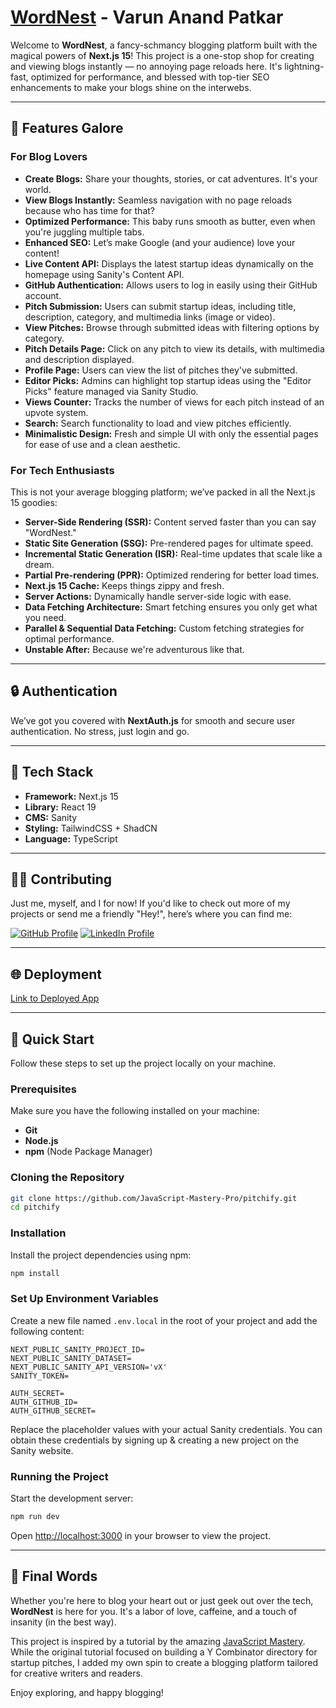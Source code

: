 # [WordNest](https://wordnest-varun.vercel.app/) - Varun Anand Patkar

Welcome to **WordNest**, a fancy-schmancy blogging platform built with the magical powers of **Next.js 15**! This project is a one-stop shop for creating and viewing blogs instantly — no annoying page reloads here. It's lightning-fast, optimized for performance, and blessed with top-tier SEO enhancements to make your blogs shine on the interwebs.

---

## 🚀 Features Galore

### For Blog Lovers

- **Create Blogs:** Share your thoughts, stories, or cat adventures. It's your world.
- **View Blogs Instantly:** Seamless navigation with no page reloads because who has time for that?
- **Optimized Performance:** This baby runs smooth as butter, even when you're juggling multiple tabs.
- **Enhanced SEO:** Let’s make Google (and your audience) love your content!
- **Live Content API:** Displays the latest startup ideas dynamically on the homepage using Sanity's Content API.
- **GitHub Authentication:** Allows users to log in easily using their GitHub account.
- **Pitch Submission:** Users can submit startup ideas, including title, description, category, and multimedia links (image or video).
- **View Pitches:** Browse through submitted ideas with filtering options by category.
- **Pitch Details Page:** Click on any pitch to view its details, with multimedia and description displayed.
- **Profile Page:** Users can view the list of pitches they've submitted.
- **Editor Picks:** Admins can highlight top startup ideas using the "Editor Picks" feature managed via Sanity Studio.
- **Views Counter:** Tracks the number of views for each pitch instead of an upvote system.
- **Search:** Search functionality to load and view pitches efficiently.
- **Minimalistic Design:** Fresh and simple UI with only the essential pages for ease of use and a clean aesthetic.

### For Tech Enthusiasts

This is not your average blogging platform; we’ve packed in all the Next.js 15 goodies:

- **Server-Side Rendering (SSR):** Content served faster than you can say "WordNest."
- **Static Site Generation (SSG):** Pre-rendered pages for ultimate speed.
- **Incremental Static Generation (ISR):** Real-time updates that scale like a dream.
- **Partial Pre-rendering (PPR):** Optimized rendering for better load times.
- **Next.js 15 Cache:** Keeps things zippy and fresh.
- **Server Actions:** Dynamically handle server-side logic with ease.
- **Data Fetching Architecture:** Smart fetching ensures you only get what you need.
- **Parallel & Sequential Data Fetching:** Custom fetching strategies for optimal performance.
- **Unstable After:** Because we're adventurous like that.

---

## 🔒 Authentication

We’ve got you covered with **NextAuth.js** for smooth and secure user authentication. No stress, just login and go.

---

## 📂 Tech Stack

- **Framework:** Next.js 15
- **Library:** React 19
- **CMS:** Sanity
- **Styling:** TailwindCSS + ShadCN
- **Language:** TypeScript

---

## 👨‍💻 Contributing

Just me, myself, and I for now! If you'd like to check out more of my projects or send me a friendly "Hey!", here’s where you can find me:

[![GitHub Profile](https://img.shields.io/badge/GitHub-Varun--Patkar-181717?style=for-the-badge&logo=github)](https://github.com/Varun-Patkar)
[![LinkedIn Profile](https://img.shields.io/badge/LinkedIn-Varun--Patkar-0077B5?style=for-the-badge&logo=linkedin)](https://www.linkedin.com/in/varun-patkar/)

---

## 🌐 Deployment

[Link to Deployed App](https://wordnest-varun.vercel.app/)

---

## 🤸 Quick Start

Follow these steps to set up the project locally on your machine.

### Prerequisites

Make sure you have the following installed on your machine:

- **Git**
- **Node.js**
- **npm** (Node Package Manager)

### Cloning the Repository

```bash
git clone https://github.com/JavaScript-Mastery-Pro/pitchify.git
cd pitchify
```

### Installation

Install the project dependencies using npm:

```bash
npm install
```

### Set Up Environment Variables

Create a new file named `.env.local` in the root of your project and add the following content:

```env
NEXT_PUBLIC_SANITY_PROJECT_ID=
NEXT_PUBLIC_SANITY_DATASET=
NEXT_PUBLIC_SANITY_API_VERSION='vX'
SANITY_TOKEN=

AUTH_SECRET=
AUTH_GITHUB_ID=
AUTH_GITHUB_SECRET=
```

Replace the placeholder values with your actual Sanity credentials. You can obtain these credentials by signing up & creating a new project on the Sanity website.

### Running the Project

Start the development server:

```bash
npm run dev
```

Open [http://localhost:3000](http://localhost:3000) in your browser to view the project.

---

## 🎉 Final Words

Whether you're here to blog your heart out or just geek out over the tech, **WordNest** is here for you. It's a labor of love, caffeine, and a touch of insanity (in the best way).

This project is inspired by a tutorial by the amazing [JavaScript Mastery](https://www.youtube.com/watch?v=Zq5fmkH0T78&t=85s). While the original tutorial focused on building a Y Combinator directory for startup pitches, I added my own spin to create a blogging platform tailored for creative writers and readers.

Enjoy exploring, and happy blogging!
